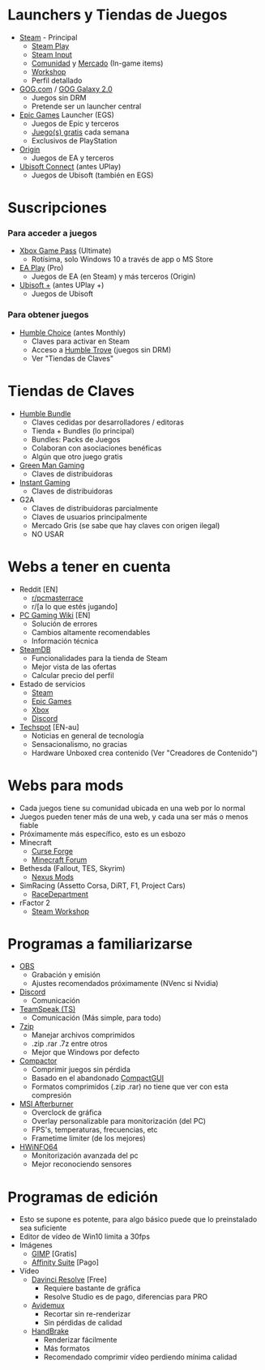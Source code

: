 # Launchers y Tiendas de Juegos
- [Steam](https://store.steampowered.com/about/) - Principal
  - [Steam Play](https://store.steampowered.com/remoteplay)
  - [Steam Input](https://partner.steamgames.com/doc/features/steam_controller?l=spanish)
  - [Comunidad](https://steamcommunity.com) y [Mercado](https://steamcommunity.com/market/) (In-game items)
  - [Workshop](https://steamcommunity.com/workshop/)
  - Perfil detallado
- [GOG.com](https://www.gog.com) / [GOG Galaxy 2.0](https://www.gog.com/galaxy)
  - Juegos sin DRM
  - Pretende ser un launcher central
- [Epic Games](https://www.epicgames.com/store/es-ES/download) Launcher (EGS)
  - Juegos de Epic y terceros
  - [Juego(s) gratis](https://www.epicgames.com/store/es-ES/free-games) cada semana
  - Exclusivos de PlayStation
- [Origin](https://www.origin.com/esp/es-es/store/download)
  - Juegos de EA y terceros
- [Ubisoft Connect](https://ubisoftconnect.com/es-ES/) (antes UPlay)
  - Juegos de Ubisoft (también en EGS)

# Suscripciones
### Para acceder a juegos
- [Xbox Game Pass](https://www.xbox.com/es-ES/xbox-game-pass/pc-games) (Ultimate)
  - Rotísima, solo Windows 10 a través de app o MS Store
- [EA Play](https://www.ea.com/es-es/ea-play) (Pro) 
  - Juegos de EA (en Steam) y más terceros (Origin)
- [Ubisoft +](https://store.ubi.com/us/ubisoftplus/?lang=es_es) (antes UPlay +)
  - Juegos de Ubisoft
### Para obtener juegos
- [Humble Choice](https://es.humblebundle.com/subscription?partner=johnsmith) (antes Monthly)
  - Claves para activar en Steam
  - Acceso a [Humble Trove](https://www.humblebundle.com/subscription/trove) (juegos sin DRM)
  - Ver "Tiendas de Claves"

# Tiendas de Claves
- [Humble Bundle](www.humblebundle.com/?partner=johnsmith)
  - Claves cedidas por desarrolladores / editoras
  - Tienda + Bundles (lo principal)
  - Bundles: Packs de Juegos
  - Colaboran con asociaciones benéficas
  - Algún que otro juego gratis
- [Green Man Gaming](https://www.greenmangaming.com/es/)
  - Claves de distribuidoras
- [Instant Gaming](https://www.instant-gaming.com)
  - Claves de distribuidoras
- G2A
  - Claves de distribuidoras parcialmente
  - Claves de usuarios principalmente
  - Mercado Gris (se sabe que hay claves con origen ilegal)
  - NO USAR

# Webs a tener en cuenta
- Reddit [EN]
  - [r/pcmasterrace](https://www.reddit.com/r/pcmasterrace)
  - r/[a lo que estés jugando]
- [PC Gaming Wiki](https://www.pcgamingwiki.com/wiki/Home) [EN]
  - Solución de errores
  - Cambios altamente recomendables
  - Información técnica
- [SteamDB](https://steamdb.info/sales/?min_discount=0&min_rating=0&cc=eu)
  - Funcionalidades para la tienda de Steam
  - Mejor vista de las ofertas
  - Calcular precio del perfil
- Estado de servicios
  - [Steam](https://steamstat.us)
  - [Epic Games](https://status.epicgames.com)
  - [Xbox](https://support.xbox.com/es-ES/xbox-live-status)
  - [Discord](https://discordstatus.com)
- [Techspot](https://www.techspot.com) [EN-au]
  - Noticias en general de tecnología
  - Sensacionalismo, no gracias
  - Hardware Unboxed crea contenido (Ver "Creadores de Contenido")

# Webs para mods
- Cada juegos tiene su comunidad ubicada en una web por lo normal
- Juegos pueden tener más de una web, y cada una ser más o menos fiable
- Próximamente más específico, esto es un esbozo
- Minecraft
  - [Curse Forge](https://www.curseforge.com)
  - [Minecraft Forum](https://www.minecraftforum.net/forums/mapping-and-modding-java-edition/minecraft-mods)
- Bethesda (Fallout, TES, Skyrim)
  - [Nexus Mods](https://www.nexusmods.com)
- SimRacing (Assetto Corsa, DiRT, F1, Project Cars)
  - [RaceDepartment](https://www.racedepartment.com)
- rFactor 2
  - [Steam Workshop](https://steamcommunity.com/app/365960/workshop/)
  
 # Programas a familiarizarse
- [OBS](https://obsproject.com/es/download)
  - Grabación y emisión
  - Ajustes recomendados próximamente (NVenc si Nvidia)
- [Discord](https://discord.com)
  - Comunicación
- [TeamSpeak (TS)](https://www.teamspeak.com/en/)
  - Comunicación (Más simple, para todo)
- [7zip](https://www.7-zip.org)
  - Manejar archivos comprimidos
  - .zip .rar .7z entre otros
  - Mejor que Windows por defecto
- [Compactor](https://github.com/Freaky/Compactor)
  - Comprimir juegos sin pérdida
  - Basado en el abandonado [CompactGUI](https://github.com/ImminentFate/CompactGUI)
  - Formatos comprimidos (.zip .rar) no tiene que ver con esta compresión
- [MSI Afterburner](https://www.guru3d.com/files-details/msi-afterburner-beta-download.html)
  - Overclock de gráfica
  - Overlay personalizable para monitorización (del PC)
  - FPS's, temperaturas, frecuencias, etc
  - Frametime limiter (de los mejores)
- [HWiNFO64](https://www.hwinfo.com/download/)
  - Monitorización avanzada del pc
  - Mejor reconociendo sensores

# Programas de edición
- Esto se supone es potente, para algo básico puede que lo preinstalado sea suficiente
- Editor de vídeo de Win10 limita a 30fps
- Imágenes
  - [GIMP](https://www.gimp.org) [Gratis]
  - [Affinity Suite](https://affinity.serif.com/es/photo/) [Pago]
- Vídeo
  - [Davinci Resolve](https://www.blackmagicdesign.com/es/products/davinciresolve/) [Free]
    - Requiere bastante de gráfica
    - Resolve Studio es de pago, diferencias para PRO
  - [Avidemux](http://avidemux.sourceforge.net)
    - Recortar sin re-renderizar
    - Sin pérdidas de calidad
  - [HandBrake](https://handbrake.fr)
    - Renderizar fácilmente
    - Más formatos
    - Recomendado comprimir vídeo perdiendo mínima calidad
